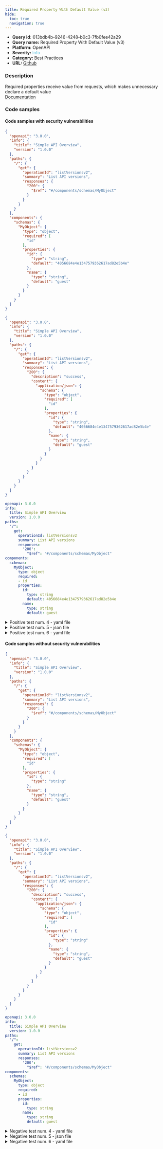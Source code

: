 ```yaml
---
title: Required Property With Default Value (v3)
hide:
  toc: true
  navigation: true
---
```


<style>
  .highlight .hll {
    background-color: #ff171742;
  }
  .md-content {
    max-width: 1100px;
    margin: 0 auto;
  }
</style>

-   **Query id:** 013bdb4b-9246-4248-b0c3-7fb0fee42a29
-   **Query name:** Required Property With Default Value (v3)
-   **Platform:** OpenAPI
-   **Severity:** <span style="color:#5bc0de">Info</span>
-   **Category:** Best Practices
-   **URL:** [Github](https://github.com/Checkmarx/kics/tree/master/assets/queries/openAPI/general/required_property_default_value)

### Description
Required properties receive value from requests, which makes unnecessary declare a default value<br>
[Documentation](https://swagger.io/specification/#schema-object)

### Code samples
#### Code samples with security vulnerabilities
```json title="Positive test num. 1 - json file" hl_lines="30 14"
{
  "openapi": "3.0.0",
  "info": {
    "title": "Simple API Overview",
    "version": "1.0.0"
  },
  "paths": {
    "/": {
      "get": {
        "operationId": "listVersionsv2",
        "summary": "List API versions",
        "responses": {
          "200": {
            "$ref": "#/components/schemas/MyObject"
          }
        }
      }
    }
  },
  "components": {
    "schemas": {
      "MyObject": {
        "type": "object",
        "required": [
          "id"
        ],
        "properties": {
          "id": {
            "type": "string",
            "default": "4056684e4e1347579362617ad82e5b4e"
          },
          "name": {
            "type": "string",
            "default": "guest"
          }
        }
      }
    }
  }
}

```
```json title="Positive test num. 2 - json file" hl_lines="25"
{
  "openapi": "3.0.0",
  "info": {
    "title": "Simple API Overview",
    "version": "1.0.0"
  },
  "paths": {
    "/": {
      "get": {
        "operationId": "listVersionsv2",
        "summary": "List API versions",
        "responses": {
          "200": {
            "description": "success",
            "content": {
              "application/json": {
                "schema": {
                  "type": "object",
                  "required": [
                    "id"
                  ],
                  "properties": {
                    "id": {
                      "type": "string",
                      "default": "4056684e4e1347579362617ad82e5b4e"
                    },
                    "name": {
                      "type": "string",
                      "default": "guest"
                    }
                  }
                }
              }
            }
          }
        }
      }
    }
  }
}

```
```yaml title="Positive test num. 3 - yaml file" hl_lines="12 22"
openapi: 3.0.0
info:
  title: Simple API Overview
  version: 1.0.0
paths:
  "/":
    get:
      operationId: listVersionsv2
      summary: List API versions
      responses:
        '200':
          "$ref": "#/components/schemas/MyObject"
components:
  schemas:
    MyObject:
      type: object
      required:
      - id
      properties:
        id:
          type: string
          default: 4056684e4e1347579362617ad82e5b4e
        name:
          type: string
          default: guest

```
<details><summary>Positive test num. 4 - yaml file</summary>

```yaml hl_lines="23"
---
openapi: 3.0.0
info:
  title: Simple API Overview
  version: 1.0.0
paths:
  "/":
    get:
      operationId: listVersionsv2
      summary: List API versions
      responses:
        '200':
          description: success
          content:
            application/json:
              schema:
                type: object
                required:
                - id
                properties:
                  id:
                    type: string
                    default: 4056684e4e1347579362617ad82e5b4e
                  name:
                    type: string
                    default: guest

```
</details>
<details><summary>Positive test num. 5 - json file</summary>

```json hl_lines="23"
{
  "swagger": "2.0",
  "info": {
    "title": "Simple API Overview",
    "version": "1.0.0"
  },
  "paths": {
    "/": {
      "post": {
        "summary": "Add a new item",
        "parameters": [
          {
            "in": "body",
            "name": "item",
            "schema": {
              "type": "object",
              "required": [
                "id"
              ],
              "properties": {
                "id": {
                  "type": "string",
                  "default": "4056684e4e1347579362617ad82e5b4e"
                },
                "name": {
                  "type": "string",
                  "default": "guest"
                }
              }
            }
          }
        ],
        "responses": {
          "200": {
            "description": "200 response"
          }
        }
      }
    }
  }
}

```
</details>
<details><summary>Positive test num. 6 - yaml file</summary>

```yaml hl_lines="19"
swagger: "2.0"
info:
  title: Simple API Overview
  version: 1.0.0
paths:
  "/":
    post:
      summary: Add a new item
      parameters:
        - in: body
          name: item
          schema:
            type: object
            required:
              - id
            properties:
              id:
                type: string
                default: 4056684e4e1347579362617ad82e5b4e
              name:
                type: string
                default: guest
      responses:
        "200":
          description: 200 response

```
</details>


#### Code samples without security vulnerabilities
```json title="Negative test num. 1 - json file"
{
  "openapi": "3.0.0",
  "info": {
    "title": "Simple API Overview",
    "version": "1.0.0"
  },
  "paths": {
    "/": {
      "get": {
        "operationId": "listVersionsv2",
        "summary": "List API versions",
        "responses": {
          "200": {
            "$ref": "#/components/schemas/MyObject"
          }
        }
      }
    }
  },
  "components": {
    "schemas": {
      "MyObject": {
        "type": "object",
        "required": [
          "id"
        ],
        "properties": {
          "id": {
            "type": "string"
          },
          "name": {
            "type": "string",
            "default": "guest"
          }
        }
      }
    }
  }
}

```
```json title="Negative test num. 2 - json file"
{
  "openapi": "3.0.0",
  "info": {
    "title": "Simple API Overview",
    "version": "1.0.0"
  },
  "paths": {
    "/": {
      "get": {
        "operationId": "listVersionsv2",
        "summary": "List API versions",
        "responses": {
          "200": {
            "description": "success",
            "content": {
              "application/json": {
                "schema": {
                  "type": "object",
                  "required": [
                    "id"
                  ],
                  "properties": {
                    "id": {
                      "type": "string"
                    },
                    "name": {
                      "type": "string",
                      "default": "guest"
                    }
                  }
                }
              }
            }
          }
        }
      }
    }
  }
}

```
```yaml title="Negative test num. 3 - yaml file"
openapi: 3.0.0
info:
  title: Simple API Overview
  version: 1.0.0
paths:
  "/":
    get:
      operationId: listVersionsv2
      summary: List API versions
      responses:
        '200':
          "$ref": "#/components/schemas/MyObject"
components:
  schemas:
    MyObject:
      type: object
      required:
      - id
      properties:
        id:
          type: string
        name:
          type: string
          default: guest

```
<details><summary>Negative test num. 4 - yaml file</summary>

```yaml
---
openapi: 3.0.0
info:
  title: Simple API Overview
  version: 1.0.0
paths:
  "/":
    get:
      operationId: listVersionsv2
      summary: List API versions
      responses:
        '200':
          description: success
          content:
            application/json:
              schema:
                type: object
                required:
                - id
                properties:
                  id:
                    type: string
                  name:
                    type: string
                    default: guest

```
</details>
<details><summary>Negative test num. 5 - json file</summary>

```json
{
  "swagger": "2.0",
  "info": {
    "title": "Simple API Overview",
    "version": "1.0.0"
  },
  "paths": {
    "/": {
      "post": {
        "summary": "Add a new item",
        "responses": {
          "200": {
            "description": "200 response"
          }
        },
        "parameters": [
          {
            "in": "body",
            "name": "item",
            "schema": {
              "type": "object",
              "required": [
                "id"
              ],
              "properties": {
                "id": {
                  "type": "string"
                },
                "name": {
                  "type": "string",
                  "default": "guest"
                }
              }
            }
          }
        ]
      }
    }
  }
}

```
</details>
<details><summary>Negative test num. 6 - yaml file</summary>

```yaml
swagger: "2.0"
info:
  title: Simple API Overview
  version: 1.0.0
paths:
  "/":
    post:
      summary: Add a new item
      responses:
        "200":
          description: 200 response
      parameters:
        - in: body
          name: item
          schema:
            type: object
            required:
              - id
            properties:
              id:
                type: string
              name:
                type: string
                default: guest

```
</details>
